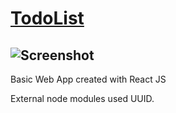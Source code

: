 # [TodoList](https://list-todo-app.netlify.app/)
## ![Screenshot](https://res.cloudinary.com/djhte2ard/image/upload/v1605143228/todoList_vq6siy.png)

Basic Web App created with React JS

External node modules used UUID. 

